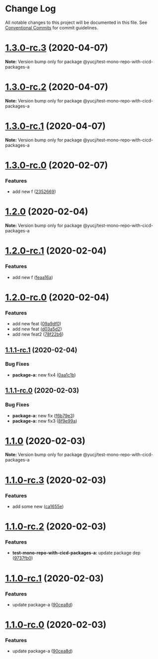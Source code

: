 # Change Log

All notable changes to this project will be documented in this file.
See [Conventional Commits](https://conventionalcommits.org) for commit guidelines.

# [1.3.0-rc.3](https://github.com/YuCJ/test-mono-repo-with-cicd/compare/@yucj/test-mono-repo-with-cicd-packages-a@1.3.0-rc.2...@yucj/test-mono-repo-with-cicd-packages-a@1.3.0-rc.3) (2020-04-07)

**Note:** Version bump only for package @yucj/test-mono-repo-with-cicd-packages-a





# [1.3.0-rc.2](https://github.com/YuCJ/test-mono-repo-with-cicd/compare/@yucj/test-mono-repo-with-cicd-packages-a@1.3.0-rc.1...@yucj/test-mono-repo-with-cicd-packages-a@1.3.0-rc.2) (2020-04-07)

**Note:** Version bump only for package @yucj/test-mono-repo-with-cicd-packages-a





# [1.3.0-rc.1](https://github.com/YuCJ/test-mono-repo-with-cicd/compare/@yucj/test-mono-repo-with-cicd-packages-a@1.3.0-rc.0...@yucj/test-mono-repo-with-cicd-packages-a@1.3.0-rc.1) (2020-04-07)

**Note:** Version bump only for package @yucj/test-mono-repo-with-cicd-packages-a





# [1.3.0-rc.0](https://github.com/YuCJ/test-mono-repo-with-cicd/compare/@yucj/test-mono-repo-with-cicd-packages-a@1.2.0...@yucj/test-mono-repo-with-cicd-packages-a@1.3.0-rc.0) (2020-02-07)


### Features

* add new f ([2352669](https://github.com/YuCJ/test-mono-repo-with-cicd/commit/2352669df7207d7c73bcb06b6c8066fbe7898bde))





# [1.2.0](https://github.com/YuCJ/test-mono-repo-with-cicd/compare/@yucj/test-mono-repo-with-cicd-packages-a@1.2.0-rc.1...@yucj/test-mono-repo-with-cicd-packages-a@1.2.0) (2020-02-04)

**Note:** Version bump only for package @yucj/test-mono-repo-with-cicd-packages-a





# [1.2.0-rc.1](https://github.com/YuCJ/test-mono-repo-with-cicd/compare/@yucj/test-mono-repo-with-cicd-packages-a@1.2.0-rc.0...@yucj/test-mono-repo-with-cicd-packages-a@1.2.0-rc.1) (2020-02-04)


### Features

* add new f ([feaa16a](https://github.com/YuCJ/test-mono-repo-with-cicd/commit/feaa16a017e68547c7dfe63dea5cda24781e3219))





# [1.2.0-rc.0](https://github.com/YuCJ/test-mono-repo-with-cicd/compare/@yucj/test-mono-repo-with-cicd-packages-a@1.1.1-rc.1...@yucj/test-mono-repo-with-cicd-packages-a@1.2.0-rc.0) (2020-02-04)


### Features

* add new feat ([09a9df0](https://github.com/YuCJ/test-mono-repo-with-cicd/commit/09a9df072eb6e05364dcaecab45885fe7629d5ae))
* add new feat ([d03a5d2](https://github.com/YuCJ/test-mono-repo-with-cicd/commit/d03a5d21650b8146a33a8dfe5d949cbe644535fc))
* add new feat2 ([78f22b6](https://github.com/YuCJ/test-mono-repo-with-cicd/commit/78f22b6644bed415890dcd2b6f04f61965f4ddef))





## [1.1.1-rc.1](https://github.com/YuCJ/test-mono-repo-with-cicd/compare/@yucj/test-mono-repo-with-cicd-packages-a@1.1.1-rc.0...@yucj/test-mono-repo-with-cicd-packages-a@1.1.1-rc.1) (2020-02-04)


### Bug Fixes

* **package-a:** new fix4 ([0aa1c1b](https://github.com/YuCJ/test-mono-repo-with-cicd/commit/0aa1c1bdb917b5aa96ba8ee243586e28dd8a2261))





## [1.1.1-rc.0](https://github.com/YuCJ/test-mono-repo-with-cicd/compare/@yucj/test-mono-repo-with-cicd-packages-a@1.1.0...@yucj/test-mono-repo-with-cicd-packages-a@1.1.1-rc.0) (2020-02-03)


### Bug Fixes

* **package-a:** new fix ([f6b79e3](https://github.com/YuCJ/test-mono-repo-with-cicd/commit/f6b79e3cf6c554b16c66c53a6d918e5811c88bb1))
* **package-a:** new fix3 ([8f9e99a](https://github.com/YuCJ/test-mono-repo-with-cicd/commit/8f9e99a5016c4df1620c09c7513ee8a6c16c6400))





# [1.1.0](https://github.com/YuCJ/test-mono-repo-with-cicd/compare/@yucj/test-mono-repo-with-cicd-packages-a@1.1.0-rc.3...@yucj/test-mono-repo-with-cicd-packages-a@1.1.0) (2020-02-03)

**Note:** Version bump only for package @yucj/test-mono-repo-with-cicd-packages-a





# [1.1.0-rc.3](https://github.com/YuCJ/test-mono-repo-with-cicd/compare/@yucj/test-mono-repo-with-cicd-packages-a@1.1.0-rc.2...@yucj/test-mono-repo-with-cicd-packages-a@1.1.0-rc.3) (2020-02-03)


### Features

* add some new ([ca1655e](https://github.com/YuCJ/test-mono-repo-with-cicd/commit/ca1655e266fa0b7bff3698964732ba5a03f2055d))





# [1.1.0-rc.2](https://github.com/YuCJ/test-mono-repo-with-cicd/compare/@yucj/test-mono-repo-with-cicd-packages-a@1.1.0-rc.1...@yucj/test-mono-repo-with-cicd-packages-a@1.1.0-rc.2) (2020-02-03)


### Features

* **test-mono-repo-with-cicd-packages-a:** update package dep ([9737fb0](https://github.com/YuCJ/test-mono-repo-with-cicd/commit/9737fb0b4d226ce8ca633091970277f38de669c6))





# [1.1.0-rc.1](https://github.com/YuCJ/test-mono-repo-with-cicd/compare/@yucj/test-mono-repo-with-cicd-packages-a@1.0.0...@yucj/test-mono-repo-with-cicd-packages-a@1.1.0-rc.1) (2020-02-03)


### Features

* update package-a ([90cea8d](https://github.com/YuCJ/test-mono-repo-with-cicd/commit/90cea8db21b287b406350310611bec0e934237ae))





# [1.1.0-rc.0](https://github.com/YuCJ/test-mono-repo-with-cicd/compare/@yucj/test-mono-repo-with-cicd-packages-a@1.0.0...@yucj/test-mono-repo-with-cicd-packages-a@1.1.0-rc.0) (2020-02-03)


### Features

* update package-a ([90cea8d](https://github.com/YuCJ/test-mono-repo-with-cicd/commit/90cea8db21b287b406350310611bec0e934237ae))

